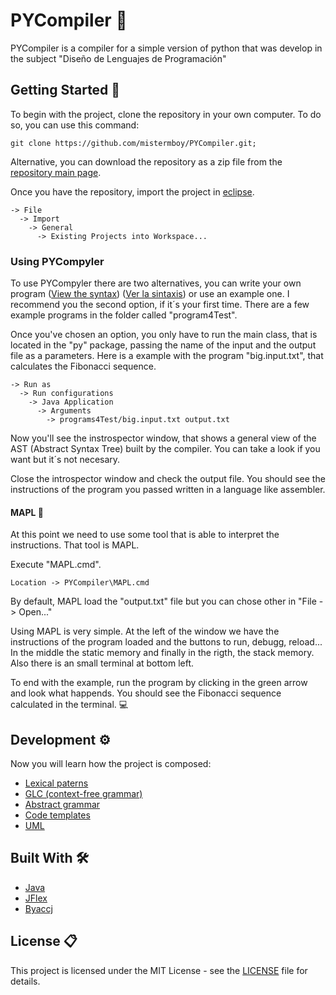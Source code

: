 # PYCompiler :eyes:
PYCompiler is a compiler for a simple version of python that was develop in the subject "Diseño de Lenguajes de Programación"

## Getting Started :rocket:
To begin with the project, clone the repository in your own computer. To do so, you can use this command:

```
git clone https://github.com/mistermboy/PYCompiler.git;
```

Alternative, you can download the repository as a zip file from the [repository main page](https://github.com/mistermboy/PYCompiler).

Once you have the repository, import the project in [eclipse](https://www.eclipse.org/).

```
-> File 
  -> Import
    -> General 
      -> Existing Projects into Workspace...
```

### Using PYCompyler
To use PYCompyler there are two alternatives, you can write your own program ([View the syntax](docs/syntax.md)) ([Ver la sintaxis](docs/sintaxis.md)) or use an example one.
I recommend you the second option, if it´s your first time. There are a few example programs in the folder called "program4Test".

Once you've chosen an option, you only have to run the main class, that is located in the "py" package, passing the name of the input and the output file as a parameters. Here is a example with the program "big.input.txt", that calculates the Fibonacci sequence.

```
-> Run as 
  -> Run configurations
    -> Java Application  
      -> Arguments 
        -> programs4Test/big.input.txt output.txt
```
Now you'll see the instrospector window, that shows a general view of the AST (Abstract Syntax Tree) built by the compiler. You can take a look if you want but it´s not necesary.

Close the introspector window and check the output file. You should see the instructions of the program you passed written in a language like assembler.

#### MAPL :wrench:
At this point we need to use some tool that is able to interpret the instructions. That tool is MAPL. 

Execute "MAPL.cmd".
```
Location -> PYCompiler\MAPL.cmd
```
By default, MAPL load the "output.txt" file but you can chose other in "File -> Open..."

Using MAPL is very simple. At the left of the window we have the instructions of the program loaded and the buttons to run, debugg, reload... In the middle the static memory and finally in the rigth, the stack memory. Also there is an small terminal at bottom left.

To end with the example, run the program by clicking in the green arrow and look what happends. You should see the Fibonacci sequence calculated in the terminal. :computer:

## Development ⚙️
Now you will learn how the project is composed:

* [Lexical paterns](docs/PatronesLexicos.md)
* [GLC (context-free grammar)](docs/GLC.md)
* [Abstract grammar](docs/GramaticaAbstracta.md)
* [Code templates](docs/PlantillasCodigo.md)
* [UML](docs/UML.png)

## Built With 🛠️
* [Java](https://www.java.com/es/download/)
* [JFlex](http://jflex.de/)
* [Byaccj](http://byaccj.sourceforge.net/)

## License :clipboard:

This project is licensed under the MIT License - see the [LICENSE](LICENSE) file for details.

